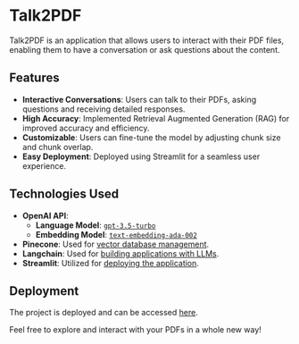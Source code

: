 # Talk2PDF

Talk2PDF is an application that allows users to interact with their PDF files, enabling them to have a conversation or ask questions about the content.

## Features

- **Interactive Conversations**: Users can talk to their PDFs, asking questions and receiving detailed responses.
- **High Accuracy**: Implemented Retrieval Augmented Generation (RAG) for improved accuracy and efficiency.
- **Customizable**: Users can fine-tune the model by adjusting chunk size and chunk overlap.
- **Easy Deployment**: Deployed using Streamlit for a seamless user experience.

## Technologies Used

- **OpenAI API**:
  - **Language Model**: [`gpt-3.5-turbo`](https://openai.com/research/gpt-3-5)
  - **Embedding Model**: [`text-embedding-ada-002`](https://platform.openai.com/docs/guides/embeddings)
- **Pinecone**: Used for [vector database management](https://www.pinecone.io/).
- **Langchain**: Used for [building applications with LLMs](https://www.langchain.com/).
- **Streamlit**: Utilized for [deploying the application](https://streamlit.io/).

## Deployment

The project is deployed and can be accessed [here](https://talk-2-pdf.streamlit.app).

Feel free to explore and interact with your PDFs in a whole new way!
